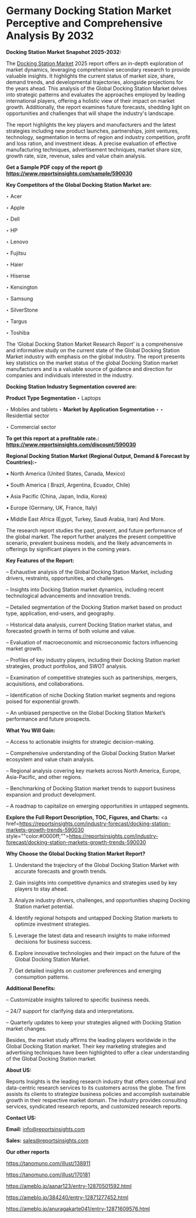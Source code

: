 # Germany Docking Station Market Perceptive and Comprehensive Analysis By 2032

<strong>Docking Station Market Snapshot 2025-2032:</strong>

The <a href=https://www.reportsinsights.com/sample/590030>Docking Station Market</a> 2025 report offers an in-depth exploration of market dynamics, leveraging comprehensive secondary research to provide valuable insights. It highlights the current status of market size, share, demand trends, and developmental trajectories, alongside projections for the years ahead. This analysis of the Global Docking Station Market delves into strategic patterns and evaluates the approaches employed by leading international players, offering a holistic view of their impact on market growth. Additionally, the report examines future forecasts, shedding light on opportunities and challenges that will shape the industry's landscape.

The report highlights the key players and manufacturers and the latest strategies including new product launches, partnerships, joint ventures, technology, segmentation in terms of region and industry competition, profit and loss ration, and investment ideas. A precise evaluation of effective manufacturing techniques, advertisement techniques, market share size, growth rate, size, revenue, sales and value chain analysis.

<strong>Get a Sample PDF copy of the report @ <a href=https://www.reportsinsights.com/sample/590030 style=color:#0000ff;>https://www.reportsinsights.com/sample/590030</a></strong>

<strong>Key Competitors of the Global Docking Station Market are:</strong>

‣ Acer

‣ Apple

‣ Dell

‣ HP

‣ Lenovo

‣ Fujitsu

‣ Haier

‣ Hisense

‣ Kensington

‣ Samsung

‣ SilverStone

‣ Targus

‣ Toshiba

The ‘Global Docking Station Market Research Report’ is a comprehensive and informative study on the current state of the Global Docking Station Market industry with emphasis on the global industry. The report presents key statistics on the market status of the global Docking Station market manufacturers and is a valuable source of guidance and direction for companies and individuals interested in the industry.

<strong>Docking Station Industry Segmentation covered are:</strong>

<strong>Product Type Segmentation</strong>
‣
Laptops

‣ Mobiles and tablets
‣ 
<strong>Market by Application Segmentation</strong>
‣
‣  Residential sector

‣ Commercial sector

<strong>To get this report at a profitable rate.: <a href=https://www.reportsinsights.com/discount/590030 style=color:#0000ff;>https://www.reportsinsights.com/discount/590030</a></strong>

<strong>Regional Docking Station Market (Regional Output, Demand &amp; Forecast by Countries):-</strong>

• North America (United States, Canada, Mexico)

• South America ( Brazil, Argentina, Ecuador, Chile)

• Asia Pacific (China, Japan, India, Korea)

• Europe (Germany, UK, France, Italy)

• Middle East Africa (Egypt, Turkey, Saudi Arabia, Iran) And More.

The research report studies the past, present, and future performance of the global market. The report further analyzes the present competitive scenario, prevalent business models, and the likely advancements in offerings by significant players in the coming years.

<strong>Key Features of the Report:</strong>

– Exhaustive analysis of the Global Docking Station Market, including drivers, restraints, opportunities, and challenges.

– Insights into Docking Station market dynamics, including recent technological advancements and innovation trends.

– Detailed segmentation of the Docking Station market based on product type, application, end-users, and geography.

– Historical data analysis, current Docking Station market status, and forecasted growth in terms of both volume and value.

– Evaluation of macroeconomic and microeconomic factors influencing market growth.

– Profiles of key industry players, including their Docking Station market strategies, product portfolios, and SWOT analysis.

– Examination of competitive strategies such as partnerships, mergers, acquisitions, and collaborations.

– Identification of niche Docking Station market segments and regions poised for exponential growth.

– An unbiased perspective on the Global Docking Station Market’s performance and future prospects.

<strong>What You Will Gain:</strong>

– Access to actionable insights for strategic decision-making.

– Comprehensive understanding of the Global Docking Station Market ecosystem and value chain analysis.

– Regional analysis covering key markets across North America, Europe, Asia-Pacific, and other regions.

– Benchmarking of Docking Station market trends to support business expansion and product development.

– A roadmap to capitalize on emerging opportunities in untapped segments.

<strong>Explore the Full Report Description, TOC, Figures, and Charts:</strong>
<a href=https://reportsinsights.com/industry-forecast/docking-station-markets-growth-trends-590030 style=""color:#0000ff;"">https://reportsinsights.com/industry-forecast/docking-station-markets-growth-trends-590030</a>

<strong>Why Choose the Global Docking Station Market Report?</strong>

1. Understand the trajectory of the Global Docking Station Market with accurate forecasts and growth trends.

2. Gain insights into competitive dynamics and strategies used by key players to stay ahead.

3. Analyze industry drivers, challenges, and opportunities shaping Docking Station market potential.

4. Identify regional hotspots and untapped Docking Station markets to optimize investment strategies.

5. Leverage the latest data and research insights to make informed decisions for business success.

6. Explore innovative technologies and their impact on the future of the Global Docking Station Market.

7. Get detailed insights on customer preferences and emerging consumption patterns.

<strong>Additional Benefits:</strong>

– Customizable insights tailored to specific business needs.

– 24/7 support for clarifying data and interpretations.

– Quarterly updates to keep your strategies aligned with Docking Station market changes.

Besides, the market study affirms the leading players worldwide in the Global Docking Station market. Their key marketing strategies and advertising techniques have been highlighted to offer a clear understanding of the Global Docking Station market.

<strong><strong>About US</strong>:</strong>

Reports Insights is the leading research industry that offers contextual and data-centric research services to its customers across the globe. The firm assists its clients to strategize business policies and accomplish sustainable growth in their respective market domain. The industry provides consulting services, syndicated research reports, and customized research reports.

<strong>Contact US:</strong>

<p class=><b>Email:</b> <a href=mailto:info@reportsinsights.com>info@reportsinsights.com</a></p>
<p class=><b>Sales:</b> <a href=mailto:sales@reportsinsights.com>sales@reportsinsights.com</a></p>

<strong>Our other reports</strong>

<a href=https://tanomuno.com/illust/138911>https://tanomuno.com/illust/138911</a>

<a href=https://tanomuno.com/illust/170181>https://tanomuno.com/illust/170181</a>

<a href=https://ameblo.jp/aanar123/entry-12870501592.html>https://ameblo.jp/aanar123/entry-12870501592.html</a>

<a href=https://ameblo.jp/384240/entry-12871277452.html>https://ameblo.jp/384240/entry-12871277452.html</a>

<a href=https://ameblo.jp/anuragakarte041/entry-12871609576.html>https://ameblo.jp/anuragakarte041/entry-12871609576.html</a>
